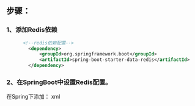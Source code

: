 ## 步骤：
### 1、添加Redis依赖
```xml
      <!--redis依赖配置-->
        <dependency>
            <groupId>org.springframework.boot</groupId>
            <artifactId>spring-boot-starter-data-redis</artifactId>
        </dependency>
```
### 2、在SpringBoot中设置Redis配置。
在Spring下添加：
xml